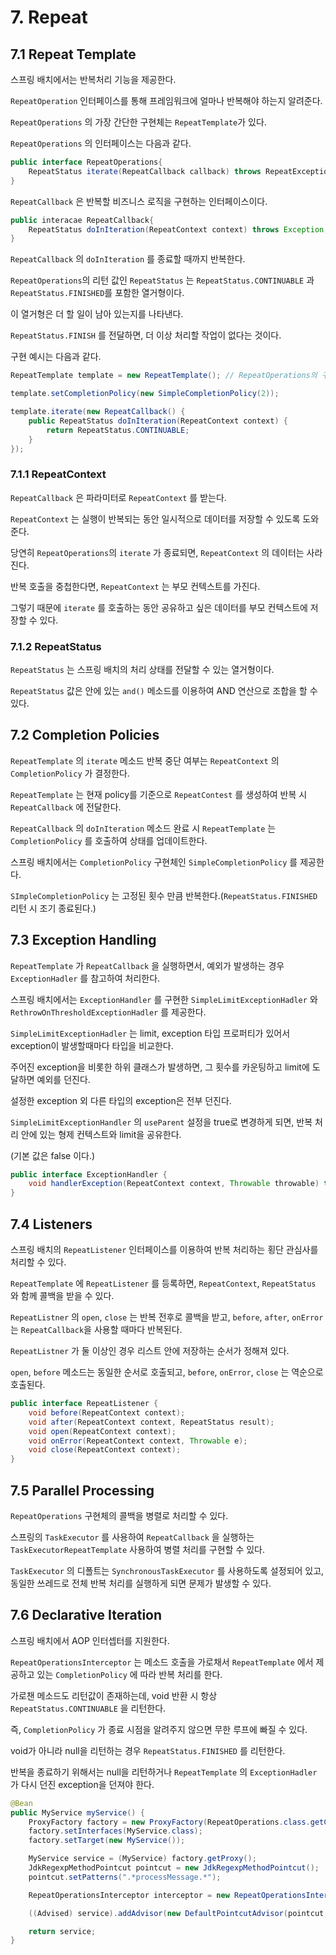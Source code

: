 # 7. Repeat

## 7.1 Repeat Template

스프링 배치에서는 반복처리 기능을 제공한다.

`RepeatOperation` 인터페이스를 통해 프레임워크에 얼마나 반복해야 하는지 알려준다.

`RepeatOperations` 의 가장 간단한 구현체는 `RepeatTemplate`가 있다.

`RepeatOperations` 의 인터페이스는 다음과 같다.

```java
public interface RepeatOperations{
	RepeatStatus iterate(RepeatCallback callback) throws RepeatException;
}
```

`RepeatCallback` 은 반복할 비즈니스 로직을 구현하는 인터페이스이다.

```java
public interacae RepeatCallback{
	RepeatStatus doInIteration(RepeatContext context) throws Exception;
}
```

`RepeatCallback` 의 `doInIteration` 를 종료할 때까지 반복한다.

`RepeatOperations`의 리턴 값인 `RepeatStatus` 는 `RepeatStatus.CONTINUABLE` 과 `RepeatStatus.FINISHED`를 포함한 열거형이다.

이 열거형은 더 할 일이 남아 있는지를 나타낸다.

`RepeatStatus.FINISH` 를 전달하면, 더 이상 처리할 작업이 없다는 것이다.

구현 예시는 다음과 같다.

```java
RepeatTemplate template = new RepeatTemplate(); // RepeatOperations의 구현체인 RepeatTemplate

template.setCompletionPolicy(new SimpleCompletionPolicy(2));

template.iterate(new RepeatCallback() {
	public RepeatStatus doInIteration(RepeatContext context) {
		return RepeatStatus.CONTINUABLE;
	}
});
```

### 7.1.1 RepeatContext

`RepeatCallback` 은 파라미터로 `RepeatContext` 를 받는다.

`RepeatContext` 는 실행이 반복되는 동안 일시적으로 데이터를 저장할 수 있도록 도와준다.

당연히 `RepeatOperations`의 `iterate` 가 종료되면, `RepeatContext` 의 데이터는 사라진다.

반복 호출을 중첩한다면, `RepeatContext` 는 부모 컨텍스트를 가진다.

그렇기 때문에 `iterate` 를 호출하는 동안 공유하고 싶은 데이터를 부모 컨텍스트에 저장할 수 있다.

### 7.1.2 RepeatStatus

`RepeatStatus` 는 스프링 배치의 처리 상태를 전달할 수 있는 열거형이다.

`RepeatStatus` 값은 안에 있는 `and()` 메소드를 이용하여 AND 연산으로 조합을 할 수 있다.

## 7.2 Completion Policies

`RepeatTemplate` 의 `iterate` 메소드 반복 중단 여부는  `RepeatContext` 의 `CompletionPolicy` 가 결정한다.

`RepeatTemplate` 는 현재 policy를 기준으로 `RepeatContest` 를 생성하여 반복 시 `RepeatCallback` 에 전달한다.

`RepeatCallback` 의 `doInIteration` 메소드 완료 시 `RepeatTemplate` 는 `CompletionPolicy` 를 호출하여 상태를 업데이트한다.

스프링 배치에서는 `CompletionPolicy` 구현체인 `SimpleCompletionPolicy` 를 제공한다.

`SImpleCompletionPolicy` 는 고정된 횟수 만큼 반복한다.(`RepeatStatus.FINISHED` 리턴 시 조기 종료된다.)

## 7.3 Exception Handling

`RepeatTemplate` 가 `RepeatCallback` 을 실행하면서, 예외가 발생하는 경우 `ExceptionHadler` 를 참고하여 처리한다.

스프링 배치에서는 `ExceptionHandler` 를 구현한 `SimpleLimitExceptionHadler` 와 `RethrowOnThresholdExceptionHadler` 를 제공한다.

`SimpleLimitExceptionHadler` 는 limit, exception 타입 프로퍼티가 있어서 exception이 발생할때마다 타입을 비교한다.

주어진 exception을 비롯한 하위 클래스가 발생하면, 그 횟수를 카운팅하고 limit에 도달하면 예외를 던진다.

설정한 exception 외 다른 타입의 exception은 전부 던진다.

`SimpleLimitExceptionHandler` 의 `useParent` 설정을 true로 변경하게 되면, 반복 처리 안에 있는 형제 컨텍스트와 limit을 공유한다.

(기본 값은 false 이다.)

```java
public interface ExceptionHandler {
	void handlerException(RepeatContext context, Throwable throwable) throws Throwable;
}
```

## 7.4 Listeners

스프링 배치의 `RepeatListener` 인터페이스를 이용하여 반복 처리하는 횡단 관심사를 처리할 수 있다.

`RepeatTemplate` 에 `RepeatListener` 를 등록하면, `RepeatContext`, `RepeatStatus` 와 함께 콜백을 받을 수 있다.

`RepeatListner` 의 `open`, `close` 는 반복 전후로 콜백을 받고, `before`, `after`, `onError` 는 `RepeatCallback`을 사용할 때마다 반복된다.

`RepeatListner` 가 둘 이상인 경우 리스트 안에 저장하는 순서가 정해져 있다.

`open`, `before` 메소드는 동일한 순서로 호출되고, `before`, `onError`, `close` 는 역순으로 호출된다.

```java
public interface RepeatListener {
    void before(RepeatContext context);
    void after(RepeatContext context, RepeatStatus result);
    void open(RepeatContext context);
    void onError(RepeatContext context, Throwable e);
    void close(RepeatContext context);
}
```

## 7.5 Parallel Processing

`RepeatOperations` 구현체의 콜백을 병렬로 처리할 수 있다.

스프링의 `TaskExecutor` 를 사용하여 `RepeatCallback` 을 실행하는 `TaskExecutorRepeatTemplate` 사용하여 병렬 처리를 구현할 수 있다.

`TaskExecutor` 의 디폴트는 `SynchronousTaskExecutor` 를 사용하도록 설정되어 있고, 동일한 쓰레드로 전체 반복 처리를 실행하게 되면 문제가 발생할 수 있다.

## 7.6 Declarative Iteration

스프링 배치에서 AOP 인터셉터를 지원한다.

`RepeatOperationsInterceptor` 는 메소드 호출을 가로채서 `RepeatTemplate` 에서 제공하고 있는 `CompletionPolicy` 에 따라 반복 처리를 한다.

가로챈 메소드도 리턴값이 존재하는데, void 반환 시 항상 `RepeatStatus.CONTINUABLE` 을 리턴한다. 

즉, `CompletionPolicy` 가 종료 시점을 알려주지 않으면 무한 루프에 빠질 수 있다.

void가 아니라 null을 리턴하는 경우 `RepeatStatus.FINISHED` 를 리턴한다.

반복을 종료하기 위해서는 null을 리턴하거나 `RepeatTemplate` 의 `ExceptionHadler` 가 다시 던진 exception을 던져야 한다.

```java
@Bean
public MyService myService() {
	ProxyFactory factory = new ProxyFactory(RepeatOperations.class.getClassLoader());
	factory.setInterfaces(MyService.class);
	factory.setTarget(new MyService());

	MyService service = (MyService) factory.getProxy();
	JdkRegexpMethodPointcut pointcut = new JdkRegexpMethodPointcut();
	pointcut.setPatterns(".*processMessage.*");

	RepeatOperationsInterceptor interceptor = new RepeatOperationsInterceptor();

	((Advised) service).addAdvisor(new DefaultPointcutAdvisor(pointcut, interceptor));

	return service;
}
```